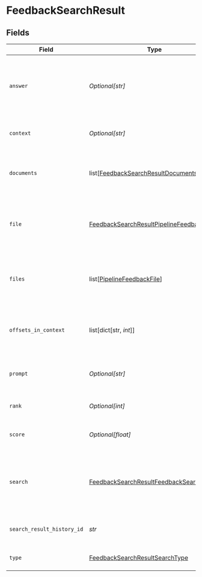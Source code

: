 # FeedbackSearchResult


## Fields

| Field                                                                                                       | Type                                                                                                        | Required                                                                                                    | Description                                                                                                 |
| ----------------------------------------------------------------------------------------------------------- | ----------------------------------------------------------------------------------------------------------- | ----------------------------------------------------------------------------------------------------------- | ----------------------------------------------------------------------------------------------------------- |
| `answer`                                                                                                    | *Optional[str]*                                                                                             | :heavy_minus_sign:                                                                                          | Shows the query answer. This is only returned for question answering pipelines.                             |
| `context`                                                                                                   | *Optional[str]*                                                                                             | :heavy_minus_sign:                                                                                          | Shows the context of the search result.                                                                     |
| `documents`                                                                                                 | list[[FeedbackSearchResultDocuments](../../models/shared/feedbacksearchresultdocuments.md)]                 | :heavy_check_mark:                                                                                          | Shows the documents which contain the search results.                                                       |
| `file`                                                                                                      | [FeedbackSearchResultPipelineFeedbackFile](../../models/shared/feedbacksearchresultpipelinefeedbackfile.md) | :heavy_check_mark:                                                                                          | Shows information about the file which contains the search result.                                          |
| `files`                                                                                                     | list[[PipelineFeedbackFile](../../models/shared/pipelinefeedbackfile.md)]                                   | :heavy_check_mark:                                                                                          | Shows information about the files which contain the search results.                                         |
| `offsets_in_context`                                                                                        | list[dict[str, *int*]]                                                                                      | :heavy_minus_sign:                                                                                          | Specifies the offset of the answer within the context.                                                      |
| `prompt`                                                                                                    | *Optional[str]*                                                                                             | :heavy_minus_sign:                                                                                          | The prompt that was used to generate the result.                                                            |
| `rank`                                                                                                      | *Optional[int]*                                                                                             | :heavy_minus_sign:                                                                                          | Shows the rank of the prediction.                                                                           |
| `score`                                                                                                     | *Optional[float]*                                                                                           | :heavy_minus_sign:                                                                                          | Shows the relevance score of the prediction.                                                                |
| `search`                                                                                                    | [FeedbackSearchResultFeedbackSearchQuery](../../models/shared/feedbacksearchresultfeedbacksearchquery.md)   | :heavy_check_mark:                                                                                          | Shows information about the search query which returned this result.                                        |
| `search_result_history_id`                                                                                  | *str*                                                                                                       | :heavy_check_mark:                                                                                          | Unique identifier of this search result                                                                     |
| `type`                                                                                                      | [FeedbackSearchResultSearchType](../../models/shared/feedbacksearchresultsearchtype.md)                     | :heavy_check_mark:                                                                                          | Shows the type of the prediction.                                                                           |